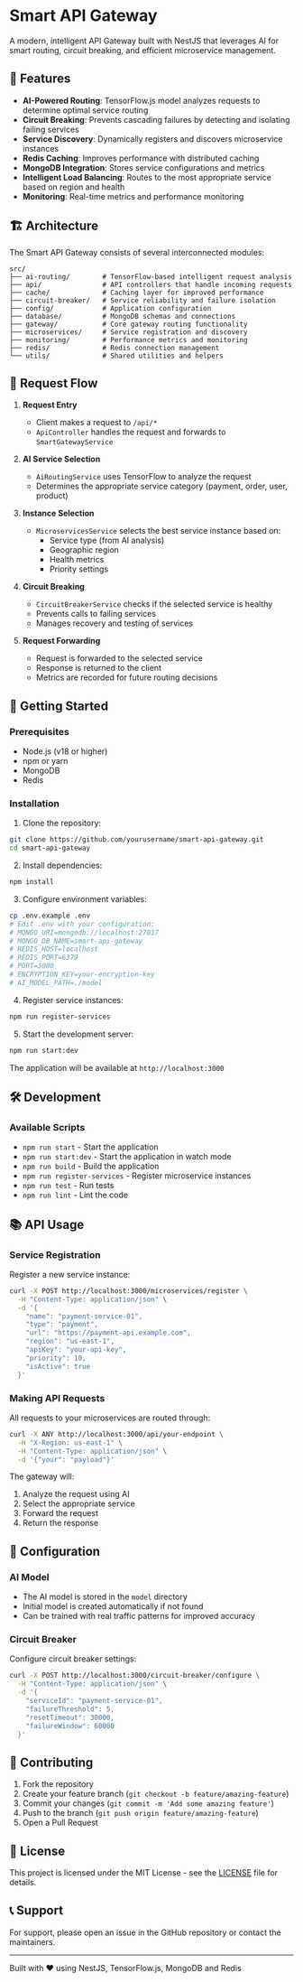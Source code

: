 # Smart API Gateway

A modern, intelligent API Gateway built with NestJS that leverages AI for smart routing, circuit breaking, and efficient microservice management.

## 🌟 Features

- **AI-Powered Routing**: TensorFlow.js model analyzes requests to determine optimal service routing
- **Circuit Breaking**: Prevents cascading failures by detecting and isolating failing services
- **Service Discovery**: Dynamically registers and discovers microservice instances
- **Redis Caching**: Improves performance with distributed caching
- **MongoDB Integration**: Stores service configurations and metrics
- **Intelligent Load Balancing**: Routes to the most appropriate service based on region and health
- **Monitoring**: Real-time metrics and performance monitoring

## 🏗️ Architecture

The Smart API Gateway consists of several interconnected modules:

```
src/
├── ai-routing/        # TensorFlow-based intelligent request analysis
├── api/               # API controllers that handle incoming requests
├── cache/             # Caching layer for improved performance
├── circuit-breaker/   # Service reliability and failure isolation
├── config/            # Application configuration
├── database/          # MongoDB schemas and connections
├── gateway/           # Core gateway routing functionality
├── microservices/     # Service registration and discovery
├── monitoring/        # Performance metrics and monitoring
├── redis/             # Redis connection management
└── utils/             # Shared utilities and helpers
```

## 🔄 Request Flow

1. **Request Entry**
   - Client makes a request to `/api/*`
   - `ApiController` handles the request and forwards to `SmartGatewayService`

2. **AI Service Selection**
   - `AiRoutingService` uses TensorFlow to analyze the request
   - Determines the appropriate service category (payment, order, user, product)

3. **Instance Selection**
   - `MicroservicesService` selects the best service instance based on:
     - Service type (from AI analysis)
     - Geographic region
     - Health metrics
     - Priority settings

4. **Circuit Breaking**
   - `CircuitBreakerService` checks if the selected service is healthy
   - Prevents calls to failing services
   - Manages recovery and testing of services

5. **Request Forwarding**
   - Request is forwarded to the selected service
   - Response is returned to the client
   - Metrics are recorded for future routing decisions

## 🚀 Getting Started

### Prerequisites

- Node.js (v18 or higher)
- npm or yarn
- MongoDB
- Redis

### Installation

1. Clone the repository:
```bash
git clone https://github.com/yourusername/smart-api-gateway.git
cd smart-api-gateway
```

2. Install dependencies:
```bash
npm install
```

3. Configure environment variables:
```bash
cp .env.example .env
# Edit .env with your configuration:
# MONGO_URI=mongodb://localhost:27017
# MONGO_DB_NAME=smart-api-gateway
# REDIS_HOST=localhost
# REDIS_PORT=6379
# PORT=3000
# ENCRYPTION_KEY=your-encryption-key
# AI_MODEL_PATH=./model
```

4. Register service instances:
```bash
npm run register-services
```

5. Start the development server:
```bash
npm run start:dev
```

The application will be available at `http://localhost:3000`

## 🛠️ Development

### Available Scripts

- `npm run start` - Start the application
- `npm run start:dev` - Start the application in watch mode
- `npm run build` - Build the application
- `npm run register-services` - Register microservice instances
- `npm run test` - Run tests
- `npm run lint` - Lint the code

## 📚 API Usage

### Service Registration

Register a new service instance:

```bash
curl -X POST http://localhost:3000/microservices/register \
  -H "Content-Type: application/json" \
  -d '{
    "name": "payment-service-01",
    "type": "payment",
    "url": "https://payment-api.example.com",
    "region": "us-east-1",
    "apiKey": "your-api-key",
    "priority": 10,
    "isActive": true
  }'
```

### Making API Requests

All requests to your microservices are routed through:

```bash
curl -X ANY http://localhost:3000/api/your-endpoint \
  -H "X-Region: us-east-1" \
  -H "Content-Type: application/json" \
  -d '{"your": "payload"}'
```

The gateway will:
1. Analyze the request using AI
2. Select the appropriate service
3. Forward the request
4. Return the response

## 🔧 Configuration

### AI Model

- The AI model is stored in the `model` directory
- Initial model is created automatically if not found
- Can be trained with real traffic patterns for improved accuracy

### Circuit Breaker

Configure circuit breaker settings:

```bash
curl -X POST http://localhost:3000/circuit-breaker/configure \
  -H "Content-Type: application/json" \
  -d '{
    "serviceId": "payment-service-01",
    "failureThreshold": 5,
    "resetTimeout": 30000,
    "failureWindow": 60000
  }'
```

## 🤝 Contributing

1. Fork the repository
2. Create your feature branch (`git checkout -b feature/amazing-feature`)
3. Commit your changes (`git commit -m 'Add some amazing feature'`)
4. Push to the branch (`git push origin feature/amazing-feature`)
5. Open a Pull Request

## 📝 License

This project is licensed under the MIT License - see the [LICENSE](LICENSE) file for details.

## 📞 Support

For support, please open an issue in the GitHub repository or contact the maintainers.

---

Built with ❤️ using NestJS, TensorFlow.js, MongoDB and Redis
